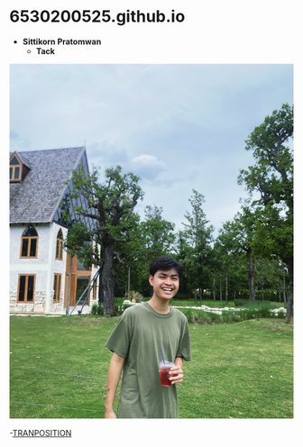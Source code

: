 # 6530200525.github.io

- **Sittikorn Pratomwan**
  - **Tack**
 
![41828649-2E02-4A1E-9CB0-8A390D9125AF](41828649-2E02-4A1E-9CB0-8A390D9125AF.jpeg)

-[TRANPOSITION](tranposition.md)
